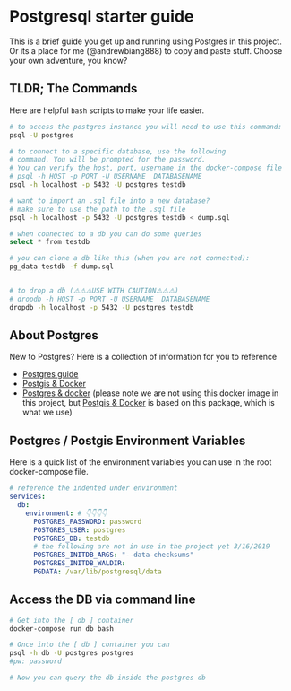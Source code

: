 # Postgresql starter guide
This is a brief guide you get up and running using Postgres in this project. Or its a place for me (@andrewbiang888) to copy and paste stuff. Choose your own adventure, you know?


## TLDR; The Commands
Here are helpful `bash` scripts to make your life easier.

```bash
# to access the postgres instance you will need to use this command:
psql -U postgres

# to connect to a specific database, use the following 
# command. You will be prompted for the password. 
# You can verify the host, port, username in the docker-compose file
# psql -h HOST -p PORT -U USERNAME  DATABASENAME
psql -h localhost -p 5432 -U postgres testdb

# want to import an .sql file into a new database?
# make sure to use the path to the .sql file
psql -h localhost -p 5432 -U postgres testdb < dump.sql

# when connected to a db you can do some queries
select * from testdb

# you can clone a db like this (when you are not connected):
pg_data testdb -f dump.sql


# to drop a db (⚠️⚠️⚠️USE WITH CAUTION⚠️⚠️⚠️)
# dropdb -h HOST -p PORT -U USERNAME  DATABASENAME
dropdb -h localhost -p 5432 -U postgres testdb
```

## About Postgres
New to Postgres? Here is a collection of information for you to reference

- [Postgres guide](http://postgresguide.com/utilities/psql.html)
- [Postgis & Docker](https://hub.docker.com/r/mdillon/postgis)
- [Postgres & docker](https://hub.docker.com/_/postgres/) (please note we are not using this docker image in this project, but [Postgis & Docker](https://hub.docker.com/r/mdillon/postgis) is based on this package, which is what we use)

## Postgres / Postgis Environment Variables
Here is a quick list of the environment variables you can use in the root docker-compose file.

```yml
# reference the indented under environment
services:
  db:
    environment: # 👇👇👇👇
      POSTGRES_PASSWORD: password
      POSTGRES_USER: postgres
      POSTGRES_DB: testdb
      # the following are not in use in the project yet 3/16/2019
      POSTGRES_INITDB_ARGS: "--data-checksums"
      POSTGRES_INITDB_WALDIR: 
      PGDATA: /var/lib/postgresql/data

```

## Access the DB via command line

```bash
# Get into the [ db ] container
docker-compose run db bash

# Once into the [ db ] container you can 
psql -h db -U postgres postgres
#pw: password

# Now you can query the db inside the postgres db
```